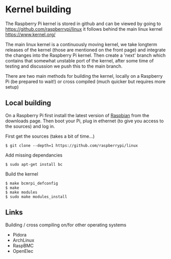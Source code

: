 # Kernel building
The Raspberry Pi kernel is stored in github and can be viewed by going to https://github.com/raspberrypi/linux it follows behind the main linux kernel https://www.kernel.org/

The main linux kernel is a continuously moving kernel, we take longterm releases of the kernel (those are mentioned on the front page) and integrate the changes into the Raspberry Pi kernel.  Then create a 'next' branch which contains that somewhat unstable port of the kernel, after some time of testing and discussion we push this to the main branch.

There are two main methods for building the kernel, locally on a Raspberry Pi (be prepared to wait!) or cross compiled (much quicker but requires more setup)

## Local building

On a Raspberry Pi first install the latest version of [Raspbian](http://www.raspberrypi.org/downloads) from the downloads page. Then boot your Pi, plug in ethernet (to give you access to the sources) and log in.

First get the sources (takes a bit of time...)
```
$ git clone --depth=1 https://github.com/raspberrypi/linux
```

Add missing dependancies
```
$ sudo apt-get install bc
```
Build the kernel
```
$ make bcmrpi_defconfig
$ make
$ make modules
$ sudo make modules_install
```

## Links

Building / cross compiling on/for other operating systems
* Pidora
* ArchLinux
* RaspBMC
* OpenElec

